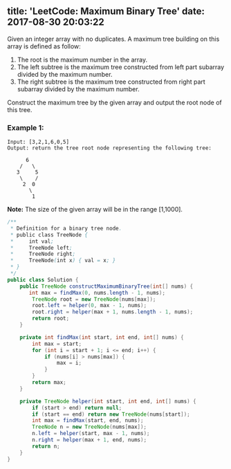title: 'LeetCode: Maximum Binary Tree'
date: 2017-08-30 20:03:22
---

Given an integer array with no duplicates. A maximum tree building on this array is defined as follow:

1. The root is the maximum number in the array.
2. The left subtree is the maximum tree constructed from left part subarray divided by the maximum number.
3. The right subtree is the maximum tree constructed from right part subarray divided by the maximum number.

Construct the maximum tree by the given array and output the root node of this tree.

### Example 1:
```
Input: [3,2,1,6,0,5]
Output: return the tree root node representing the following tree:

      6
    /   \
   3     5
    \    /
     2  0   
       \
        1
```        
**Note:** The size of the given array will be in the range [1,1000].


```java
/**
 * Definition for a binary tree node.
 * public class TreeNode {
 *     int val;
 *     TreeNode left;
 *     TreeNode right;
 *     TreeNode(int x) { val = x; }
 * }
 */
public class Solution {
    public TreeNode constructMaximumBinaryTree(int[] nums) {
       int max = findMax(0, nums.length - 1, nums);
        TreeNode root = new TreeNode(nums[max]);
        root.left = helper(0, max - 1, nums);
        root.right = helper(max + 1, nums.length - 1, nums);
        return root;
    }

    private int findMax(int start, int end, int[] nums) {
        int max = start;
        for (int i = start + 1; i <= end; i++) {
            if (nums[i] > nums[max]) {
                max = i;
            }
        }
        return max;
    }

    private TreeNode helper(int start, int end, int[] nums) {
        if (start > end) return null;
        if (start == end) return new TreeNode(nums[start]);
        int max = findMax(start, end, nums);
        TreeNode n = new TreeNode(nums[max]);
        n.left = helper(start, max - 1, nums);
        n.right = helper(max + 1, end, nums);
        return n;
    }
}
```
